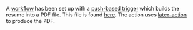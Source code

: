 
A [workflow](https://github.com/oisteinwind/cv/actions) has been set up with a [push-based trigger](https://github.com/oisteinwind/cv/blob/master/.github/workflows/generate_cv_pdf.yml) which builds the resume into a PDF file. This file is found [here](https://github.com/oisteinwind/cv/actions/workflows/generate_cv_pdf.yml). The action uses [latex-action](https://github.com/xu-cheng/latex-action) to produce the PDF.